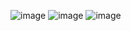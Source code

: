 ![image](https://github.com/MEGUMMY1/digital-level-test/assets/57613101/a0e19477-5584-458d-ad18-ca2339407e76)
![image](https://github.com/MEGUMMY1/digital-level-test/assets/57613101/5e3b318d-470f-4f4e-b5ab-5c4664376c7c)
![image](https://github.com/MEGUMMY1/digital-level-test/assets/57613101/6d5f5357-4f4d-490e-bc32-492fc65c8565)
